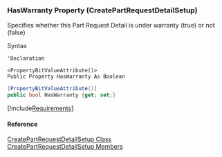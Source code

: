 ﻿### HasWarranty Property (CreatePartRequestDetailSetup)

Specifies whether this Part Request Detail is under warranty (true) or not (false)

Syntax

```vbnet
'Declaration

<PropertyBitValueAttribute()>
Public Property HasWarranty As Boolean
```

```csharp
[PropertyBitValueAttribute()]
public bool HasWarranty {get; set;}
```

[!include[Requirements](../partials/requirements.md)]

#### Reference

[CreatePartRequestDetailSetup Class](FChoice.Toolkits.Clarify~FChoice.Toolkits.Clarify.Logistics.CreatePartRequestDetailSetup.md)  
[CreatePartRequestDetailSetup Members](FChoice.Toolkits.Clarify~FChoice.Toolkits.Clarify.Logistics.CreatePartRequestDetailSetup_members.md)